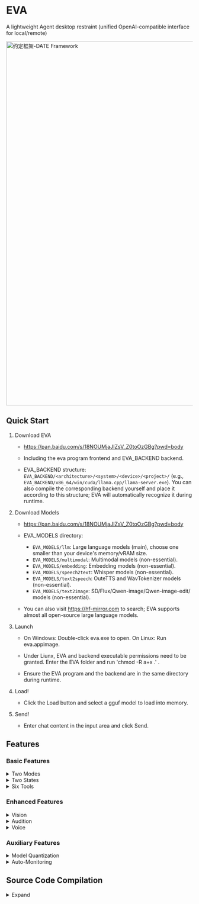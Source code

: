 # EVA

A lightweight Agent desktop restraint (unified OpenAI-compatible interface for local/remote)

<img width="1906" height="984" alt="约定框架-DATE Framework" src="https://github.com/user-attachments/assets/20e655a2-cd60-4649-9fb2-21dced3d2664" />

## Quick Start

1. Download EVA

    - https://pan.baidu.com/s/18NOUMjaJIZsV_Z0toOzGBg?pwd=body

    - Including the eva program frontend and EVA_BACKEND backend.

    - EVA_BACKEND structure: `EVA_BACKEND/<architecture>/<system>/<device>/<project>/` (e.g., `EVA_BACKEND/x86_64/win/cuda/llama.cpp/llama-server.exe`). You can also compile the corresponding backend yourself and place it according to this structure; EVA will automatically recognize it during runtime.

2. Download Models

    - https://pan.baidu.com/s/18NOUMjaJIZsV_Z0toOzGBg?pwd=body

    - EVA_MODELS directory:
      - `EVA_MODELS/llm`: Large language models (main), choose one smaller than your device's memory/vRAM size.
      - `EVA_MODELS/multimodal`: Multimodal models (non-essential).
      - `EVA_MODELS/embedding`: Embedding models (non-essential).
      - `EVA_MODELS/speech2text`: Whisper models (non-essential).
      - `EVA_MODELS/text2speech`: OuteTTS and WavTokenizer models (non-essential).
      - `EVA_MODELS/text2image`: SD/Flux/Qwen-image/Qwen-image-edit/ models (non-essential).

    - You can also visit https://hf-mirror.com to search; EVA supports almost all open-source large language models.

3. Launch

    - On Windows: Double-click eva.exe to open. On Linux: Run eva.appimage.

    - Under Liunx, EVA and backend executable permissions need to be granted. Enter the EVA folder and run 'chmod -R a+x .' .

    - Ensure the EVA program and the backend are in the same directory during runtime.

4. Load!

    - Click the Load button and select a gguf model to load into memory.

5. Send!

    - Enter chat content in the input area and click Send.
    
## Features

### Basic Features

<details>
<summary> Two Modes </summary>

1. Local Mode: After selecting a gguf model, start the local `llama-server` program, which by default opens port 8080 and can also be accessed via a web page.

2. Connection Mode: Fill in `endpoint/key/model` to switch to a remote model, using the OpenAI-compatible interface (`/v1/chat/completions`).

</details>

<details>
<summary> Two States </summary>

1. Conversation State
   
   - Enter chat content in the input area, and the model will respond.
   
   - Mounted tools can be used.
   
   - Press F1 to take a screenshot, press F2 to record audio; screenshots and recordings will be sent to multimodal or Whisper models for corresponding processing.

2. Completion State
   
   - Type any text in the output area, and the model will complete it.

</details>

<details>
<summary> Six Tools </summary>

```txt
    Attach the "tool protocol" to the system prompt to guide the model to initiate calls with <tool_call>JSON</tool_call>;
    After inference, automatically parse tool requests, execute them, and send the results as "tool_response: ..." until there are no new requests.
```

1. Calculator
   
   - The model outputs calculation formulas to the calculator tool, which returns the results.
   
   - Example: Calculate 888*999
   
   - Difficulty level: ⭐

2. Mouse & Keyboard
   
   - The model outputs action sequences to control the user's mouse and keyboard; the model needs to have vision to complete positioning.
   
   - Example: Help me automatically farm in MapleStory
   
   - Difficulty level: ⭐⭐⭐⭐⭐

3. Software Engineer
   
   - Similar to Cline's automated tool execution chain (execute_command/read_file/write_file/edit_file/list_files/search_content/MCP...).
   
   - Example: Help me build an initial CMake Qt project
   
   - Difficulty level: ⭐⭐⭐⭐⭐

4. Knowledge Base
   
   - The model outputs query text to the knowledge base tool, which returns the three most relevant embedded knowledge entries.
   
   - Requirement: First upload text and build in "Proliferation - Knowledge Base" (start the embedding service → store segments one by one via /v1/embeddings).
   
   - Example: What features does EVA have?
   
   - Difficulty level: ⭐⭐⭐

5. Text-to-Image
   
   - The model outputs painting prompts to the text-to-image tool, which returns the generated image.
   
   - Requirement: Users need to configure the path of the text-to-image model in the proliferation window first; supports SD and Flux models.
   
   - Example: Draw a girl
   
   - Difficulty level: ⭐⭐

6. MCP Tool
   
   - Obtain rich external tools through the MCP service.
   
   - Note: After mounting the tool, you need to go to the proliferation window to configure the MCP service.
   
   - Difficulty level: ⭐⭐⭐⭐⭐

</details>

### Enhanced Features

<details>
<summary> Vision </summary>

- Introduction: In Local Mode + Conversation State, you can mount a vision model. Vision models usually have "mmproj" in their names and only match specific models. After successful mounting, users can select images for pre-decoding to serve as the model's context.

- Activation method: Right-click "Mount Vision" in settings and select mmproj; after dragging/dropping, right-clicking to upload, or pressing F1 to take a screenshot, click "Send" for pre-decoding, then proceed with Q&A.

</details>

<details>
<summary> Audition </summary>

- Introduction: Convert the user's voice to text with the whisper.cpp project, or directly input audio to convert to subtitle files.

- Activation method: Right-click the status area to open "Proliferation - Speech-to-Text", select the Whisper model path; return to the main interface, press F2 to start/end recording, and the transcription will be automatically filled in the input box after ending.

</details>

<details>
<summary> Voice </summary>

- Introduction: Convert the text output by the model to voice and play it automatically using Windows' voice function, or configure the OuteTTS model for text-to-speech.

- Activation method: Right-click the status area to open "Proliferation - Text-to-Speech", select system voice or OuteTTS+WavTokenizer and start.

</details>

### Auxiliary Features

<details>
<summary> Model Quantization </summary>

- You can right-click the status area to pop up the proliferation window, and quantize unquantized fp32, fp16, bf16 gguf models in the model quantization tab.

</details>

<details>
<summary> Auto-Monitoring </summary>

- In local conversation state, after mounting vision, you can set the monitoring frame rate; then the latest 1-minute screen frames will be automatically attached to the next sending.

</details>

## Source Code Compilation

<details>
<summary> Expand </summary>

1. Configure the environment
   
   - Install a compiler: Use MSVC or MinGW for Windows; use g++ or clang for Linux.
   
   - Install Qt5.15 library: https://download.qt.io/
   
   - Install cmake: https://cmake.org/

2. Clone the source code
   
   ```bash
   git clone https://github.com/ylsdamxssjxxdd/eva.git
   ```

3. Compile
   
   ```bash
   cd eva
   cmake -B build -DBODY_PACK=OFF
   cmake --build build --config Release -j 8
   ```
   
   - BODY_PACK: A flag for packaging. If enabled, all components will be placed in the bin directory on Windows; all components will be packaged into an AppImage file on Linux, but dependencies such as linuxdeploy need to be configured by yourself.

4. Backend preparation
   
    - Obtain compiled inference programs from upstream or third parties.
    - Alternatively, you can obtain all third-party source codes from the Nerv project and compile them yourself: git clone https://github.com/ylsdamxssjxxdd/nerv.git
    - `EVA_BACKEND/x86_64/win/cuda/llama.cpp/llama-server(.exe)`
    - Architecture: `x86_64`, `x86_32`, `arm64`, `arm32`
    - System: `win`, `linux`
    - Device: `cpu`, `cuda`, `vulkan`, `opencl` (custom extensions allowed)
    - Project: e.g., `llama.cpp`, `whisper.cpp`, `stable-diffusion.cpp`
    - During runtime, EVA only enumerates devices and searches for executable files in the same architecture directory of the local machine, and automatically completes the library search path (Windows: PATH; Linux: LD_LIBRARY_PATH).

5. Packaging and distribution (ready to use after decompression)
   
   - Package the executable (build/bin/eva[.exe]), the同级 directory `EVA_BACKEND/`, necessary third-party components and resources, and the optional `EVA_MODELS/` together;
   - Directory example:
     - `EVA_BACKEND/<arch>/<os>/<device>/llama.cpp/llama-server(.exe)`
     - `EVA_BACKEND/<arch>/<os>/<device>/whisper.cpp/whisper-cli(.exe)`
     - `EVA_BACKEND/<arch>/<os>/<device>/llama-tts/llama-tts(.exe)`
     - `EVA_MODELS/{llm,embedding,speech2text,text2speech,text2image}/...`
   - The program will create `EVA_TEMP/` in the same directory on first startup to save configurations, history, and intermediate products.

</details>